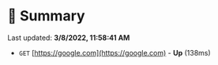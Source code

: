 # 📖 Summary
Last updated: **3/8/2022, 11:58:41 AM**

- `GET` [https://google.com](https://google.com) - **Up** (138ms)
